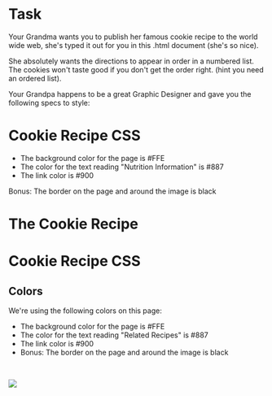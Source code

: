 Task
========================

Your Grandma wants you to publish her famous cookie recipe to the world wide web, she's typed it out for you in this .html document (she's so nice).

She absolutely wants the directions to appear in order in a numbered list. The cookies won't taste good if you don't get the order right. (hint you need an ordered list).

Your Grandpa happens to be a great Graphic Designer and gave you the following specs to style:

Cookie Recipe CSS
=================

- The background color for the page is #FFE
- The color for the text reading "Nutrition Information" is #887
- The link color is #900

Bonus: The border on the page and around the image is black

The Cookie Recipe
=================


Cookie Recipe CSS
=================

Colors
------

We're using the following colors on this page:

* The background color for the page is #FFE
* The color for the text reading "Related Recipes" is #887
* The link color is #900
* Bonus: The border on the page and around the image is black

<br>

![](https://i.imgur.com/zoJ8kxf.png)
